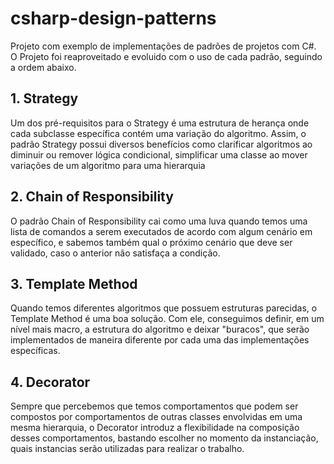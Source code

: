 # csharp-design-patterns
Projeto com exemplo de implementações de padrões de projetos com C#. O Projeto foi reaproveitado e evoluido com o uso de cada padrão, seguindo a ordem abaixo.

## 1. Strategy
Um dos pré-requisitos para o Strategy é uma estrutura de herança onde cada subclasse específica contém uma variação do algoritmo. Assim, o padrão Strategy possui diversos benefícios como clarificar algoritmos ao diminuir ou remover lógica condicional, simplificar uma classe ao mover variações de um algoritmo para uma hierarquia

## 2. Chain of Responsibility
O padrão Chain of Responsibility cai como uma luva quando temos uma lista de comandos a serem executados de acordo com algum cenário em específico, e sabemos também qual o próximo cenário que deve ser validado, caso o anterior não satisfaça a condição.

## 3. Template Method
Quando temos diferentes algoritmos que possuem estruturas parecidas, o Template Method é uma boa solução. Com ele, conseguimos definir, em um nível mais macro, a estrutura do algoritmo e deixar "buracos", que serão implementados de maneira diferente por cada uma das implementações específicas.

## 4. Decorator
Sempre que percebemos que temos comportamentos que podem ser compostos por comportamentos de outras classes envolvidas em uma mesma hierarquia, o Decorator introduz a flexibilidade na composição desses comportamentos, bastando escolher no momento da instanciação, quais instancias serão utilizadas para realizar o trabalho.